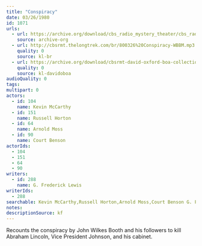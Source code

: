 ```yaml
---
title: "Conspiracy"
date: 03/26/1980
id: 1071
urls: 
  - url: https://archive.org/download/cbs_radio_mystery_theater/cbs_radio_mystery_theater-1051-1100.zip/cbs_radio_mystery_theater-1051-1100%2Fcbsrmt_1071_conspiracy.mp3
    source: archive-org
  - url: http://cbsrmt.thelongtrek.com/br/800326%20Conspiracy-WBBM.mp3
    quality: 0
    source: kl-br
  - url: https://archive.org/download/cbsrmt-david-oxford-boa-collection/CBSRMT-800326-1071-Conspiracy-(128-48)_WBBM-JE-{BoA}.mp3
    quality: 0
    source: kl-davidoboa
audioQuality: 0
tags: 
multipart: 0
actors:  
  - id: 104
    name: Kevin McCarthy  
  - id: 151
    name: Russell Horton  
  - id: 64
    name: Arnold Moss  
  - id: 90
    name: Court Benson
actorIds:  
  - 104  
  - 151  
  - 64  
  - 90
writers:  
  - id: 288
    name: G. Frederick Lewis
writerIds:  
  - 288
searchable: Kevin McCarthy,Russell Horton,Arnold Moss,Court Benson G. Frederick Lewis
notes: 
descriptionSource: kf
---
```

Recounts the conspiracy by John Wilkes Booth and his followers to kill Abraham Lincoln, Vice President Johnson, and his cabinet.